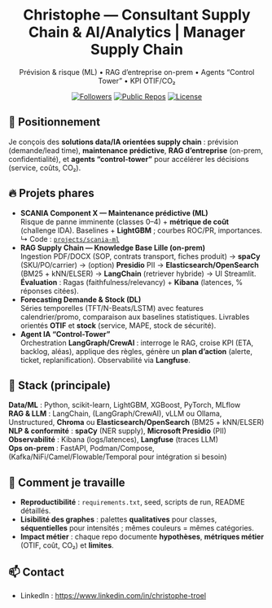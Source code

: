 <h1 align="center">Christophe — Consultant Supply Chain & AI/Analytics | Manager Supply Chain</h1>
<p align="center">
Prévision & risque (ML) • RAG d’entreprise on-prem • Agents “Control Tower” • KPI OTIF/CO₂ 
</p>

<p align="center">
  <!-- Badges simples via shields.io -->
  <a href="https://github.com/christophe-4"><img alt="Followers" src="https://img.shields.io/github/followers/christophe-4?style=flat"></a>
  <a href="https://github.com/christophe-4?tab=repositories"><img alt="Public Repos" src="https://img.shields.io/badge/repos-public-blue"></a>
  <a href="#"><img alt="License" src="https://img.shields.io/badge/license-MIT-green"></a>
</p>

## 🧭 Positionnement
Je conçois des **solutions data/IA orientées supply chain** : prévision (demande/lead time), **maintenance prédictive**, **RAG d’entreprise** (on-prem, confidentialité), et **agents “control-tower”** pour accélérer les décisions (service, coûts, CO₂).

## 🔥 Projets phares
- **SCANIA Component X — Maintenance prédictive (ML)**  
  Risque de panne imminente (classes 0–4) + **métrique de coût** (challenge IDA). Baselines + **LightGBM** ; courbes ROC/PR, importances.  
  ↳ Code : [`projects/scania-ml`](./projects/scania-ml)
- **RAG Supply Chain — Knowledge Base Lille (on-prem)**  
  Ingestion PDF/DOCX (SOP, contrats transport, fiches produit) → **spaCy** (SKU/PO/carrier) → (option) **Presidio** PII → **Elasticsearch/OpenSearch** (BM25 + kNN/ELSER) → **LangChain** (retriever hybride) → UI Streamlit. **Évaluation** : Ragas (faithfulness/relevancy) + **Kibana** (latences, % réponses citées).
- **Forecasting Demande & Stock (DL)**  
  Séries temporelles (TFT/N-Beats/LSTM) avec features calendrier/promo, comparaison aux baselines statistiques. Livrables orientés **OTIF** et **stock** (service, MAPE, stock de sécurité).
- **Agent IA “Control-Tower”**  
  Orchestration **LangGraph/CrewAI** : interroge le RAG, croise KPI (ETA, backlog, aléas), applique des règles, génère un **plan d’action** (alerte, ticket, replanification). Observabilité via **Langfuse**.

## 🧰 Stack (principale)
**Data/ML** : Python, scikit-learn, LightGBM, XGBoost, PyTorch, MLflow  
**RAG & LLM** : LangChain, (LangGraph/CrewAI), vLLM ou Ollama, Unstructured, **Chroma** ou **Elasticsearch/OpenSearch** (BM25 + kNN/ELSER)  
**NLP & conformité** : **spaCy** (NER supply), **Microsoft Presidio** (PII)  
**Observabilité** : Kibana (logs/latences), **Langfuse** (traces LLM)  
**Ops on-prem** : FastAPI, Podman/Compose, (Kafka/NiFi/Camel/Flowable/Temporal pour intégration si besoin)

## 📌 Comment je travaille
- **Reproductibilité** : `requirements.txt`, seed, scripts de run, README détaillés.  
- **Lisibilité des graphes** : palettes **qualitatives** pour classes, **séquentielles** pour intensités ; mêmes couleurs = mêmes catégories.  
- **Impact métier** : chaque repo documente **hypothèses**, **métriques métier** (OTIF, coût, CO₂) et **limites**.

## 📫 Contact
- LinkedIn : https://www.linkedin.com/in/christophe-troel

